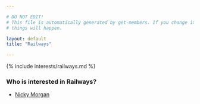 ```yaml
---

# DO NOT EDIT!
# This file is automatically generated by get-members. If you change it, bad
# things will happen.

layout: default
title: "Railways"

---
```


{% include interests/railways.md %}

### Who is interested in Railways?


* [Nicky Morgan](../members/nicky-morgan.html)
